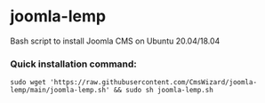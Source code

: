 # joomla-lemp
Bash script to install Joomla CMS on Ubuntu 20.04/18.04
### Quick installation command:
`sudo wget 'https://raw.githubusercontent.com/CmsWizard/joomla-lemp/main/joomla-lemp.sh' && sudo sh joomla-lemp.sh`
